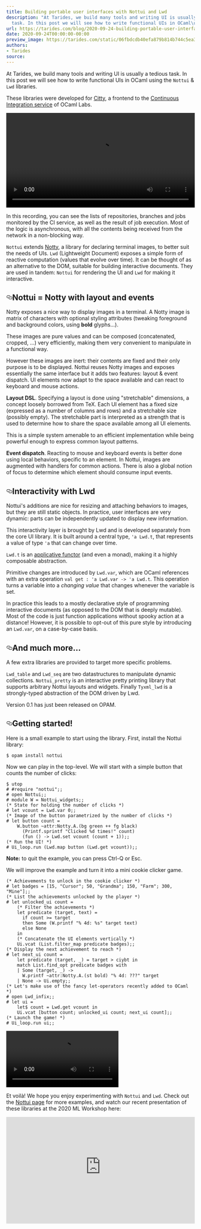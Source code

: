 ```yaml
---
title: Building portable user interfaces with Nottui and Lwd
description: "At Tarides, we build many tools and writing UI is usually a tedious
  task. In this post we will see how to write functional UIs in OCaml\u2026"
url: https://tarides.com/blog/2020-09-24-building-portable-user-interfaces-with-nottui-and-lwd
date: 2020-09-24T00:00:00-00:00
preview_image: https://tarides.com/static/06fbdcdb40efa879b814b744c5ea3fbf/fcfee/nottui-rain.png
authors:
- Tarides
source:
---
```


<p>At Tarides, we build many tools and writing UI is usually a tedious task. In this post we will see how to write functional UIs in OCaml using the <code>Nottui</code> &amp; <code>Lwd</code> libraries.</p>
<p>These libraries were developed for <a href="https://github.com/ocurrent/citty">Citty</a>, a frontend to the <a href="https://github.com/ocurrent/ocaml-ci">Continuous Integration service</a> of OCaml Labs.</p>
<div>
  <video controls="controls" width="100%">
    <source src="./nottui-citty.mp4" type="video/mp4"></source>
    <source src="./nottui-citty.webm" type="video/webm;codecs=vp9"></source>
  </video>
</div>
<p>In this recording, you can see the lists of repositories, branches and jobs monitored by the CI service, as well as the result of job execution. Most of the logic is asynchronous, with all the contents being received from the network in a non-blocking way.</p>
<p><code>Nottui</code> extends <a href="https://github.com/pqwy/notty">Notty</a>, a library for declaring terminal images, to better suit the needs of UIs. <code>Lwd</code> (Lightweight Document) exposes a simple form of reactive computation (values that evolve over time). It can be thought of as an alternative to the DOM, suitable for building interactive documents.
They are used in tandem: <code>Nottui</code> for rendering the UI and <code>Lwd</code> for making it interactive.</p>
<h2 style="position:relative;"><a href="https://tarides.com/feed.xml#nottui--notty-with-layout-and-events" aria-label="nottui  notty with layout and events permalink" class="anchor before"><svg aria-hidden="true" focusable="false" height="16" version="1.1" viewbox="0 0 16 16" width="16"><path fill-rule="evenodd" d="M4 9h1v1H4c-1.5 0-3-1.69-3-3.5S2.55 3 4 3h4c1.45 0 3 1.69 3 3.5 0 1.41-.91 2.72-2 3.25V8.59c.58-.45 1-1.27 1-2.09C10 5.22 8.98 4 8 4H4c-.98 0-2 1.22-2 2.5S3 9 4 9zm9-3h-1v1h1c1 0 2 1.22 2 2.5S13.98 12 13 12H9c-.98 0-2-1.22-2-2.5 0-.83.42-1.64 1-2.09V6.25c-1.09.53-2 1.84-2 3.25C6 11.31 7.55 13 9 13h4c1.45 0 3-1.69 3-3.5S14.5 6 13 6z"></path></svg></a>Nottui = Notty with layout and events</h2>
<p>Notty exposes a nice way to display images in a terminal. A Notty image is matrix of characters with optional styling attributes (tweaking foreground and background colors, using <strong>bold</strong> glyphs...).</p>
<p>These images are pure values and can be composed (concatenated, cropped, ...) very efficiently, making them very convenient to manipulate in a functional way.</p>
<p>However these images are inert: their contents are fixed and their only purpose is to be displayed. Nottui reuses Notty images and exposes essentially the same interface but it adds two features: layout &amp; event dispatch. UI elements now adapt to the space available and can react to keyboard and mouse actions.</p>
<p><strong>Layout DSL</strong>. Specifying a layout is done using &quot;stretchable&quot; dimensions, a concept loosely borrowed from TeX. Each UI element has a fixed size (expressed as a number of columns and rows) and a stretchable size (possibly empty). The stretchable part is interpreted as a strength that is used to determine how to share the space available among all UI elements.</p>
<p>This is a simple system amenable to an efficient implementation while being powerful enough to express common layout patterns.</p>
<p><strong>Event dispatch</strong>. Reacting to mouse and keyboard events is better done using local behaviors, specific to an element. In Nottui, images are augmented with handlers for common actions. There is also a global notion of focus to determine which element should consume input events.</p>
<h2 style="position:relative;"><a href="https://tarides.com/feed.xml#interactivity-with-lwd" aria-label="interactivity with lwd permalink" class="anchor before"><svg aria-hidden="true" focusable="false" height="16" version="1.1" viewbox="0 0 16 16" width="16"><path fill-rule="evenodd" d="M4 9h1v1H4c-1.5 0-3-1.69-3-3.5S2.55 3 4 3h4c1.45 0 3 1.69 3 3.5 0 1.41-.91 2.72-2 3.25V8.59c.58-.45 1-1.27 1-2.09C10 5.22 8.98 4 8 4H4c-.98 0-2 1.22-2 2.5S3 9 4 9zm9-3h-1v1h1c1 0 2 1.22 2 2.5S13.98 12 13 12H9c-.98 0-2-1.22-2-2.5 0-.83.42-1.64 1-2.09V6.25c-1.09.53-2 1.84-2 3.25C6 11.31 7.55 13 9 13h4c1.45 0 3-1.69 3-3.5S14.5 6 13 6z"></path></svg></a>Interactivity with Lwd</h2>
<p>Nottui's additions are nice for resizing and attaching behaviors to images, but they are still static objects. In practice, user interfaces are very dynamic: parts can be independently updated to display new information.</p>
<p>This interactivity layer is brought by Lwd and is developed separately from the core UI library. It is built around a central type, <code>'a Lwd.t</code>, that represents a value of type <code>'a</code> that can change over time.</p>
<p><code>Lwd.t</code> is an <a href="https://en.wikipedia.org/wiki/Applicative_functor">applicative functor</a> (and even a monad), making it a highly composable abstraction.</p>
<p>Primitive changes are introduced by <code>Lwd.var</code>, which are OCaml references with an extra operation <code>val get : 'a Lwd.var -&gt; 'a Lwd.t</code>. This operation turns a variable into a <em>changing value</em> that changes whenever the variable is set.</p>
<p>In practice this leads to a mostly declarative style of programming interactive documents (as opposed to the DOM that is deeply mutable). Most of the code is just function applications without spooky action at a distance! However, it is possible to opt-out of this pure style by introducing an <code>Lwd.var</code>, on a case-by-case basis.</p>
<h2 style="position:relative;"><a href="https://tarides.com/feed.xml#and-much-more" aria-label="and much more permalink" class="anchor before"><svg aria-hidden="true" focusable="false" height="16" version="1.1" viewbox="0 0 16 16" width="16"><path fill-rule="evenodd" d="M4 9h1v1H4c-1.5 0-3-1.69-3-3.5S2.55 3 4 3h4c1.45 0 3 1.69 3 3.5 0 1.41-.91 2.72-2 3.25V8.59c.58-.45 1-1.27 1-2.09C10 5.22 8.98 4 8 4H4c-.98 0-2 1.22-2 2.5S3 9 4 9zm9-3h-1v1h1c1 0 2 1.22 2 2.5S13.98 12 13 12H9c-.98 0-2-1.22-2-2.5 0-.83.42-1.64 1-2.09V6.25c-1.09.53-2 1.84-2 3.25C6 11.31 7.55 13 9 13h4c1.45 0 3-1.69 3-3.5S14.5 6 13 6z"></path></svg></a>And much more...</h2>
<p>A few extra libraries are provided to target more specific problems.</p>
<p><code>Lwd_table</code> and <code>Lwd_seq</code> are two datastructures to manipulate dynamic collections. <code>Nottui_pretty</code> is an interactive pretty printing library that supports arbitrary Nottui layouts and widgets. Finally <code>Tyxml_lwd</code> is a strongly-typed abstraction of the DOM driven by Lwd.</p>
<p>Version 0.1 has just been released on OPAM.</p>
<h2 style="position:relative;"><a href="https://tarides.com/feed.xml#getting-started" aria-label="getting started permalink" class="anchor before"><svg aria-hidden="true" focusable="false" height="16" version="1.1" viewbox="0 0 16 16" width="16"><path fill-rule="evenodd" d="M4 9h1v1H4c-1.5 0-3-1.69-3-3.5S2.55 3 4 3h4c1.45 0 3 1.69 3 3.5 0 1.41-.91 2.72-2 3.25V8.59c.58-.45 1-1.27 1-2.09C10 5.22 8.98 4 8 4H4c-.98 0-2 1.22-2 2.5S3 9 4 9zm9-3h-1v1h1c1 0 2 1.22 2 2.5S13.98 12 13 12H9c-.98 0-2-1.22-2-2.5 0-.83.42-1.64 1-2.09V6.25c-1.09.53-2 1.84-2 3.25C6 11.31 7.55 13 9 13h4c1.45 0 3-1.69 3-3.5S14.5 6 13 6z"></path></svg></a>Getting started!</h2>
<p>Here is a small example to start using the library. First, install the Nottui library:</p>
<div class="gatsby-highlight" data-language="sh"><pre class="language-sh"><code class="language-sh">$ opam <span class="token function">install</span> nottui</code></pre></div>
<p>Now we can play in the top-level. We will start with a simple button that counts the number of clicks:</p>
<div class="gatsby-highlight" data-language="ocaml"><pre class="language-ocaml"><code class="language-ocaml"><span class="token operator">$</span> utop
<span class="token punctuation">#</span> <span class="token directive property">#require</span> <span class="token string">&quot;nottui&quot;</span><span class="token punctuation">;;</span>
<span class="token punctuation">#</span> <span class="token keyword">open</span> Nottui<span class="token punctuation">;;</span>
<span class="token punctuation">#</span> <span class="token keyword">module</span> W <span class="token operator">=</span> Nottui_widgets<span class="token punctuation">;;</span>
<span class="token comment">(* State for holding the number of clicks *)</span>
<span class="token punctuation">#</span> <span class="token keyword">let</span> vcount <span class="token operator">=</span> Lwd<span class="token punctuation">.</span>var <span class="token number">0</span><span class="token punctuation">;;</span>
<span class="token comment">(* Image of the button parametrized by the number of clicks *)</span>
<span class="token punctuation">#</span> <span class="token keyword">let</span> button count <span class="token operator">=</span>
    W<span class="token punctuation">.</span>button <span class="token label property">~attr</span><span class="token punctuation">:</span>Notty<span class="token punctuation">.</span>A<span class="token punctuation">.</span><span class="token punctuation">(</span>bg green <span class="token operator">++</span> fg black<span class="token punctuation">)</span>
      <span class="token punctuation">(</span>Printf<span class="token punctuation">.</span>sprintf <span class="token string">&quot;Clicked %d times!&quot;</span> count<span class="token punctuation">)</span>
      <span class="token punctuation">(</span><span class="token keyword">fun</span> <span class="token punctuation">(</span><span class="token punctuation">)</span> <span class="token operator">-&gt;</span> Lwd<span class="token punctuation">.</span>set vcount <span class="token punctuation">(</span>count <span class="token operator">+</span> <span class="token number">1</span><span class="token punctuation">)</span><span class="token punctuation">)</span><span class="token punctuation">;;</span>
<span class="token comment">(* Run the UI! *)</span>
<span class="token punctuation">#</span> Ui_loop<span class="token punctuation">.</span>run <span class="token punctuation">(</span>Lwd<span class="token punctuation">.</span>map button <span class="token punctuation">(</span>Lwd<span class="token punctuation">.</span>get vcount<span class="token punctuation">)</span><span class="token punctuation">)</span><span class="token punctuation">;;</span></code></pre></div>
<p><strong>Note:</strong> to quit the example, you can press Ctrl-Q or Esc.</p>
<p>We will improve the example and turn it into a mini cookie clicker game.</p>
<div class="gatsby-highlight" data-language="ocaml"><pre class="language-ocaml"><code class="language-ocaml"><span class="token comment">(* Achievements to unlock in the cookie clicker *)</span>
<span class="token punctuation">#</span> <span class="token keyword">let</span> badges <span class="token operator">=</span> <span class="token punctuation">[</span><span class="token number">15</span><span class="token punctuation">,</span> <span class="token string">&quot;Cursor&quot;</span><span class="token punctuation">;</span> <span class="token number">50</span><span class="token punctuation">,</span> <span class="token string">&quot;Grandma&quot;</span><span class="token punctuation">;</span> <span class="token number">150</span><span class="token punctuation">,</span> <span class="token string">&quot;Farm&quot;</span><span class="token punctuation">;</span> <span class="token number">300</span><span class="token punctuation">,</span> <span class="token string">&quot;Mine&quot;</span><span class="token punctuation">]</span><span class="token punctuation">;;</span>
<span class="token comment">(* List the achievements unlocked by the player *)</span>
<span class="token punctuation">#</span> <span class="token keyword">let</span> unlocked_ui count <span class="token operator">=</span>
    <span class="token comment">(* Filter the achievements *)</span>
    <span class="token keyword">let</span> predicate <span class="token punctuation">(</span>target<span class="token punctuation">,</span> text<span class="token punctuation">)</span> <span class="token operator">=</span>
      <span class="token keyword">if</span> count <span class="token operator">&gt;=</span> target
      <span class="token keyword">then</span> Some <span class="token punctuation">(</span>W<span class="token punctuation">.</span>printf <span class="token string">&quot;% 4d: %s&quot;</span> target text<span class="token punctuation">)</span>
      <span class="token keyword">else</span> None
    <span class="token keyword">in</span>
    <span class="token comment">(* Concatenate the UI elements vertically *)</span>
    Ui<span class="token punctuation">.</span>vcat <span class="token punctuation">(</span>List<span class="token punctuation">.</span>filter_map predicate badges<span class="token punctuation">)</span><span class="token punctuation">;;</span>
<span class="token comment">(* Display the next achievement to reach *)</span>
<span class="token punctuation">#</span> <span class="token keyword">let</span> next_ui count <span class="token operator">=</span>
    <span class="token keyword">let</span> predicate <span class="token punctuation">(</span>target<span class="token punctuation">,</span> <span class="token punctuation">_</span><span class="token punctuation">)</span> <span class="token operator">=</span> target <span class="token operator">&gt;</span> ciybt <span class="token keyword">in</span>
    <span class="token keyword">match</span> List<span class="token punctuation">.</span>find_opt predicate badges <span class="token keyword">with</span>
    <span class="token operator">|</span> Some <span class="token punctuation">(</span>target<span class="token punctuation">,</span> <span class="token punctuation">_</span><span class="token punctuation">)</span> <span class="token operator">-&gt;</span>
      W<span class="token punctuation">.</span>printf <span class="token label property">~attr</span><span class="token punctuation">:</span>Notty<span class="token punctuation">.</span>A<span class="token punctuation">.</span><span class="token punctuation">(</span>st bold<span class="token punctuation">)</span> <span class="token string">&quot;% 4d: ???&quot;</span> target
    <span class="token operator">|</span> None <span class="token operator">-&gt;</span> Ui<span class="token punctuation">.</span>empty<span class="token punctuation">;;</span>
<span class="token comment">(* Let's make use of the fancy let-operators recently added to OCaml *)</span>
<span class="token punctuation">#</span> <span class="token keyword">open</span> Lwd_infix<span class="token punctuation">;;</span>
<span class="token punctuation">#</span> <span class="token keyword">let</span> ui <span class="token operator">=</span>
    <span class="token keyword">let</span><span class="token operator">$</span> count <span class="token operator">=</span> Lwd<span class="token punctuation">.</span>get vcount <span class="token keyword">in</span>
    Ui<span class="token punctuation">.</span>vcat <span class="token punctuation">[</span>button count<span class="token punctuation">;</span> unlocked_ui count<span class="token punctuation">;</span> next_ui count<span class="token punctuation">]</span><span class="token punctuation">;;</span>
<span class="token comment">(* Launch the game! *)</span>
<span class="token punctuation">#</span> Ui_loop<span class="token punctuation">.</span>run ui<span class="token punctuation">;;</span></code></pre></div>
<div>
  <video controls="controls">
    <source src="./nottui-cookie-clicker.mp4" type="video/mp4"></source>
    <source src="./nottui-cookie-clicker.webm" type="video/webm;codecs=vp9"></source>
  </video>
</div>
<p>Et voil&agrave;! We hope you enjoy experimenting with <code>Nottui</code> and <code>Lwd</code>. Check out the <a href="https://github.com/let-def/lwd/tree/master/lib/nottui">Nottui page</a> for more examples, and watch our recent presentation of these libraries at the 2020 ML Workshop here:</p>
<div style="position: relative; width: 100%; height: 0; padding-bottom: 56.25%">
  <iframe style="position: absolute; width: 100%; height: 100%; left: 0; right: 0" src="https://www.youtube-nocookie.com/embed/w7jc35kgBZE" frameborder="0" allow="accelerometer; autoplay; encrypted-media; gyroscope; picture-in-picture" allowfullscreen="allowfullscreen">
  </iframe>
</div>
